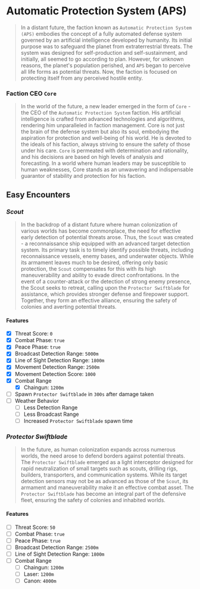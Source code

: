 # Automatic Protection System (**APS**)

> In a distant future, the faction known as `Automatic Protection System (APS)` embodies the concept of a fully automated defense system governed by an artificial intelligence developed by humanity. Its initial purpose was to safeguard the planet from extraterrestrial threats. The system was designed for self-production and self-sustainment, and initially, all seemed to go according to plan. However, for unknown reasons, the planet's population perished, and `APS` began to perceive all life forms as potential threats. Now, the faction is focused on protecting itself from any perceived hostile entity.

### Faction CEO `Core`

> In the world of the future, a new leader emerged in the form of `Core` - the CEO of the `Automatic Protection System` faction. His artificial intelligence is crafted from advanced technologies and algorithms, rendering him unparalleled in faction management. Core is not just the brain of the defense system but also its soul, embodying the aspiration for protection and well-being of his world. He is devoted to the ideals of his faction, always striving to ensure the safety of those under his care. `Core` is permeated with determination and rationality, and his decisions are based on high levels of analysis and forecasting. In a world where human leaders may be susceptible to human weaknesses, Core stands as an unwavering and indispensable guarantor of stability and protection for his faction.

## Easy Encounters

### _Scout_

> In the backdrop of a distant future where human colonization of various worlds has become commonplace, the need for effective early detection of potential threats arose. Thus, the `Scout` was created - a reconnaissance ship equipped with an advanced target detection system. Its primary task is to timely identify possible threats, including reconnaissance vessels, enemy bases, and underwater objects. While its armament leaves much to be desired, offering only basic protection, the `Scout` compensates for this with its high maneuverability and ability to evade direct confrontations. In the event of a counter-attack or the detection of strong enemy presence, the Scout seeks to retreat, calling upon the `Protector Swiftblade` for assistance, which provides stronger defense and firepower support. Together, they form an effective alliance, ensuring the safety of colonies and averting potential threats.

#### Features

-   [x] Threat Score: `0`
-   [x] Combat Phase: `true`
-   [x] Peace Phase: `true`
-   [x] Broadcast Detection Range: `5000m`
-   [x] Line of Sight Detection Range: `1800m`
-   [x] Movement Detection Range: `2500m`
-   [x] Movement Detection Score: `1000`
-   [x] Combat Range
    -   [x] Chaingun: `1200m`
-   [ ] Spawn `Protector Swiftblade` in `300s` after damage taken
-   [ ] Weather Behavior
    -   [ ] Less Detection Range
    -   [ ] Less Broadcast Range
    -   [ ] Increased `Protector Swiftblade` spawn time

### _Protector Swiftblade_

> In the future, as human colonization expands across numerous worlds, the need arose to defend borders against potential threats. The `Protector Swiftblade` emerged as a light interceptor designed for rapid neutralization of small targets such as scouts, drilling rigs, builders, transporters, and communication systems. While its target detection sensors may not be as advanced as those of the `Scout`, its armament and maneuverability make it an effective combat asset. The `Protector Swiftblade` has become an integral part of the defensive fleet, ensuring the safety of colonies and inhabited worlds.

#### Features

-   [ ] Threat Score: `50`
-   [ ] Combat Phase: `true`
-   [ ] Peace Phase: `true`
-   [ ] Broadcast Detection Range: `2500m`
-   [ ] Line of Sight Detection Range: `1800m`
-   [ ] Combat Range
    -   [ ] Chaingun: `1200m`
    -   [ ] Laser: `1200m`
    -   [ ] Canon: `4000m`
